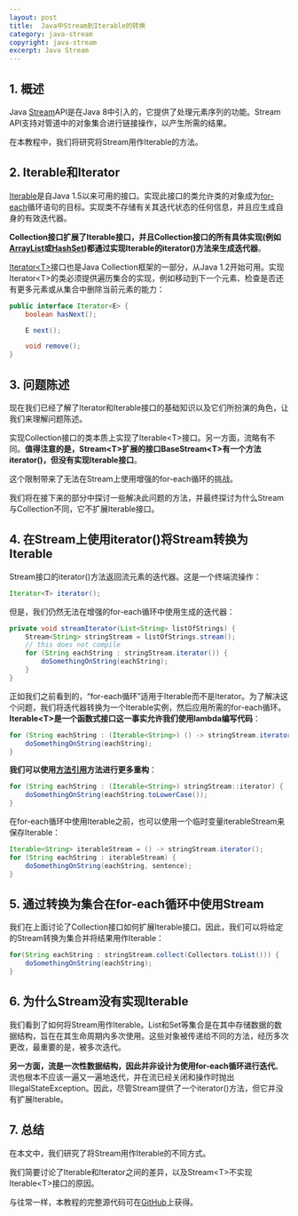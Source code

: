 ```yaml
---
layout: post
title:  Java中Stream到Iterable的转换
category: java-stream
copyright: java-stream
excerpt: Java Stream
---
```


## 1. 概述

Java [Stream](https://www.baeldung.com/java-8-streams-introduction)API是在Java 8中引入的，它提供了处理元素序列的功能。Stream API支持对管道中的对象集合进行链接操作，以产生所需的结果。

在本教程中，我们将研究将Stream用作Iterable的方法。

## 2. Iterable和Iterator

[Iterable](https://www.baeldung.com/java-iterator-vs-iterable#iterable-interface)是自Java 1.5以来可用的接口。实现此接口的类允许类的对象成为[for-each](https://www.baeldung.com/java-for-loop#foreach)循环语句的目标。实现类不存储有关其迭代状态的任何信息，并且应生成自身的有效迭代器。

**Collection接口扩展了Iterable接口，并且Collection接口的所有具体实现(例如[ArrayList](https://www.baeldung.com/java-iterate-list)或[HashSet](https://www.baeldung.com/java-iterate-set))都通过实现Iterable的iterator()方法来生成迭代器**。

[Iterator<T\>](https://www.baeldung.com/java-iterator)接口也是Java Collection框架的一部分，从Java 1.2开始可用。实现Iterator<T\>的类必须提供遍历集合的实现，例如移动到下一个元素、检查是否还有更多元素或从集合中删除当前元素的能力：

```java
public interface Iterator<E> {
    boolean hasNext();

    E next();

    void remove();
}
```

## 3. 问题陈述

现在我们已经了解了Iterator和Iterable接口的基础知识以及它们所扮演的角色，让我们来理解问题陈述。

实现Collection接口的类本质上实现了Iterable<T\>接口。另一方面，流略有不同。**值得注意的是，Stream<T\>扩展的接口BaseStream<T\>有一个方法iterator()，但没有实现Iterable接口**。

这个限制带来了无法在Stream上使用增强的for-each循环的挑战。

我们将在接下来的部分中探讨一些解决此问题的方法，并最终探讨为什么Stream与Collection不同，它不扩展Iterable接口。

## 4. 在Stream上使用iterator()将Stream转换为Iterable

Stream接口的iterator()方法返回流元素的迭代器。这是一个终端流操作：

```java
Iterator<T> iterator();
```

但是，我们仍然无法在增强的for-each循环中使用生成的迭代器：

```java
private void streamIterator(List<String> listOfStrings) {
    Stream<String> stringStream = listOfStrings.stream();
    // this does not compile
    for (String eachString : stringStream.iterator()) {
        doSomethingOnString(eachString);
    }
}
```

正如我们之前看到的，“for-each循环”适用于Iterable而不是Iterator。为了解决这个问题，我们将迭代器转换为一个Iterable实例，然后应用所需的for-each循环。**Iterable<T\>是一个函数式接口这一事实允许我们使用lambda编写代码**：

```java
for (String eachString : (Iterable<String>) () -> stringStream.iterator()) {
    doSomethingOnString(eachString);
}
```

**我们可以使用[方法引用](https://www.baeldung.com/java-method-references)方法进行更多重构**：

```java
for (String eachString : (Iterable<String>) stringStream::iterator) {
    doSomethingOnString(eachString.toLowerCase());
}
```

在for-each循环中使用Iterable之前，也可以使用一个临时变量iterableStream来保存Iterable：

```java
Iterable<String> iterableStream = () -> stringStream.iterator();
for (String eachString : iterableStream) {
    doSomethingOnString(eachString, sentence);
}
```

## 5. 通过转换为集合在for-each循环中使用Stream

我们在上面讨论了Collection接口如何扩展Iterable接口。因此，我们可以将给定的Stream转换为集合并将结果用作Iterable：

```java
for(String eachString : stringStream.collect(Collectors.toList())) {
    doSomethingOnString(eachString);
}
```

## 6. 为什么Stream没有实现Iterable

我们看到了如何将Stream用作Iterable。List和Set等集合是在其中存储数据的数据结构，旨在在其生命周期内多次使用。这些对象被传递给不同的方法，经历多次更改，最重要的是，被多次迭代。

**另一方面，流是一次性数据结构，因此并非设计为使用for-each循环进行迭代**。流也根本不应该一遍又一遍地迭代，并在流已经关闭和操作时抛出IllegalStateException。因此，尽管Stream提供了一个iterator()方法，但它并没有扩展Iterable。

## 7. 总结

在本文中，我们研究了将Stream用作Iterable的不同方式。

我们简要讨论了Iterable和Iterator之间的差异，以及Stream<T\>不实现Iterable<T\>接口的原因。

与往常一样，本教程的完整源代码可在[GitHub](https://github.com/tuyucheng7/taketoday-tutorial4j/tree/master/java-core-modules/java-streams-4)上获得。
